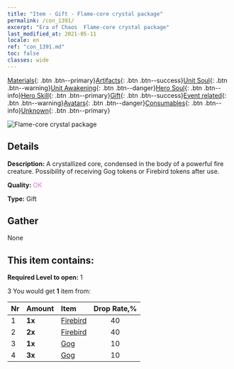 ```yaml
---
title: "Item - Gift - Flame-core crystal package"
permalink: /con_1391/
excerpt: "Era of Chaos  Flame-core crystal package"
last_modified_at: 2021-05-11
locale: en
ref: "con_1391.md"
toc: false
classes: wide
---
```

 [Materials](/Items/){: .btn .btn--primary}[Artifacts](/Items/Artifacts/){: .btn .btn--success}[Unit Soul](/Items/UnitSoul/){: .btn .btn--warning}[Unit Awakening](/Items/UnitAwakening/){: .btn .btn--danger}[Hero Soul](/Items/HeroSoul/){: .btn .btn--info}[Hero Skill](/Items/HeroSkill/){: .btn .btn--primary}[Gift](/Items/Gift/){: .btn .btn--success}[Event related](/Items/Events/){: .btn .btn--warning}[Avatars](/Items/Avatars/){: .btn .btn--danger}[Consumables](/Items/Consumables/){: .btn .btn--info}[Unknown](/Items/Unknown/){: .btn .btn--primary}

 ![Flame-core crystal package](/images/t/i_907005.png)

## Details
 **Description:** A crystallized core, condensed in the body of a powerful fire creature. Possibility of receiving Gog tokens or Firebird tokens after use.

 **Quality:** <span style="color: #DA70D6">OK</span>

 **Type:** Gift

## Gather

  None

## This item contains:

 **Required Level to open:** 1

 3 You would get **1** item  from:

  | Nr | Amount |     Item    | Drop Rate,% |
  |:---|:-------|:------------|:---------:|
  | 1 |  **1x** | [Firebird](/Items/unt_268/) | 40 | 
  | 2 |  **2x** | [Firebird](/Items/unt_268/) | 40 | 
  | 3 |  **1x** | [Gog](/Items/unt_227/) | 10 | 
  | 4 |  **3x** | [Gog](/Items/unt_227/) | 10 | 
